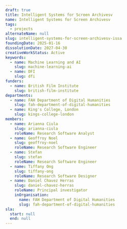 ```yaml
---
draft: true
title: Intelligent Systems for Screen Archivesv
name: Intelligent Systems for Screen Archivesv
tags:
  - projects
alternateName: null
slug: intelligent-systems-for-screen-archivesv-issa
foundingDate: 2025-01-16
dissolutionDate: 2027-04-30
creativeWorkStatus: Active
keywords:
  - name: Machine Learning and AI
    slug: machine-learning-ai
  - name: DFI
    slug: dfi
funders:
  - name: British Film Institute
    slug: british-film-institute
departments:
  - name: FAH Department of Digital Humanities
    slug: fah-department-of-digital-humanities
  - name: King's College, London
    slug: kings-college-london
members:
  - name: Arianna Ciula
    slug: arianna-ciula
    roleName: Research Software Analyst
  - name: Geoffroy Noel
    slug: geoffroy-noel
    roleName: Research Software Engineer
  - name: Stefan
    slug: stefan
    roleName: Research Software Engineer
  - name: Tiffany Ong
    slug: tiffany-ong
    roleName: Research Software Designer
  - name: Daniel Chavez Herras
    slug: daniel-chavez-herras
    roleName: Principal investigator
    inOrganisation:
      name: FAH Department of Digital Humanities
      slug: fah-department-of-digital-humanities
sla:
  start: null
  end: null
---
```

